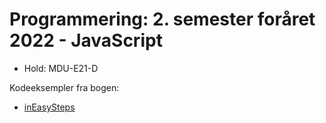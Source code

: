 # Programmering: 2. semester foråret 2022 - JavaScript

* Hold: MDU-E21-D

Kodeeksempler fra bogen:

* [inEasySteps](https://ineasysteps.com)
